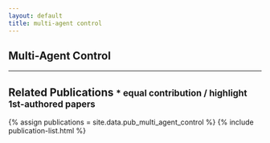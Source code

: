 ```yaml
---
layout: default
title: multi-agent control
---
```


## Multi-Agent Control

<!-- INTRO -->

---

## Related Publications <small>* equal contribution / highlight 1st-authored papers </small>
{% assign publications = site.data.pub_multi_agent_control %}
{% include publication-list.html %}